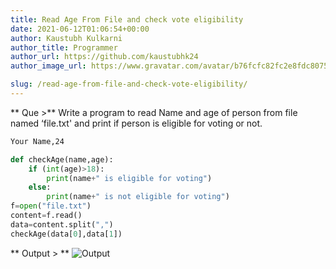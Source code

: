 ```yaml
---
title: Read Age From File and check vote eligibility
date: 2021-06-12T01:06:54+00:00
author: Kaustubh Kulkarni
author_title: Programmer
author_url: https://github.com/kaustubhk24
author_image_url: https://www.gravatar.com/avatar/b76fcfc82fc2e8fdc8075636f1735f61?s=200

slug: /read-age-from-file-and-check-vote-eligibility/
---
```

 

** Que >** Write a program to read Name and age of person from file named &#8216;file.txt' and print if person is eligible for voting or not.


```txt title="file.txt"
Your Name,24
```
```python title="Program.py"
def checkAge(name,age):
    if (int(age)>18):
        print(name+" is eligible for voting")
    else:
        print(name+" is not eligible for voting")
f=open("file.txt")
content=f.read()
data=content.split(",")
checkAge(data[0],data[1])
```

** Output > **
![Output](http://www.kaustubh.codes/imgs/wp-content/uploads/2021/06/image.png "Output")